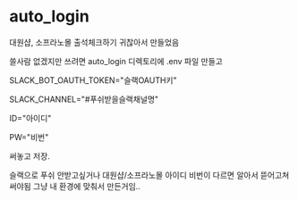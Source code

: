 # auto_login
대원샵, 소프라노몰 출석체크하기 귀찮아서 만들었음

쓸사람 없겠지만 쓰려면 auto_login 디렉토리에 .env 파일 만들고

SLACK_BOT_OAUTH_TOKEN="슬랙OAUTH키"

SLACK_CHANNEL="#푸쉬받을슬랙채널명"

ID="아이디"

PW="비번"

써놓고 저장.

슬랙으로 푸쉬 안받고싶거나 대원샵/소프라노몰 아이디 비번이 다르면 알아서 뜯어고쳐 써야됨
그냥 내 환경에 맞춰서 만든거임..

